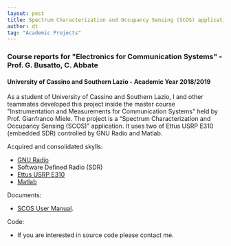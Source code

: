 ```yaml
---
layout: post
title: Spectrum Characterization and Occupancy Sensing (SCOS) application
author: dt
tag: "Academic Projects"
---
```

### Course reports for "Electronics for Communication Systems" - Prof. G. Busatto, C. Abbate
#### University of Cassino and Southern Lazio - Academic Year 2018/2019

As a student of University of Cassino and Southern Lazio, I and other teammates developed this project inside the master course "Instrumentation and Measurements for Communication Systems" held by Prof. Gianfranco Miele.
The project is a “Spectrum Characterization and Occupancy Sensing (SCOS)” application. It uses two of Ettus USRP E310 (embedded SDR) controlled by GNU Radio and Matlab.

Acquired and consolidated skylls:
* [GNU Radio](https://www.gnuradio.org/)
* Software Defined Radio (SDR)
* [Ettus USRP E310](https://www.ettus.com/all-products/e310/)
* [Matlab](https://it.mathworks.com/products/matlab.html)

Documents:
* [SCOS User Manual](/assets/pdf/2018-06-03_scos_user_manual.pdf).

Code:
* If you are interested in source code please contact me.